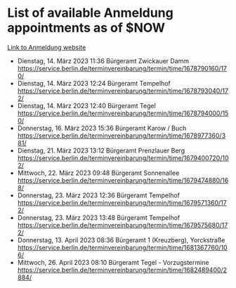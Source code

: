 # List of available Anmeldung appointments as of $NOW
[Link to Anmeldung website](https://service.berlin.de/terminvereinbarung/termin/tag.php?termin=1&anliegen[]=120686&dienstleisterlist=122210,122217,327316,122219,327312,122227,327314,122231,327346,122243,327348,122254,122252,329742,122260,329745,122262,329748,122271,327278,122273,327274,122277,327276,330436,122280,327294,122282,327290,122284,327292,122291,327270,122285,327266,122286,327264,122296,327268,150230,329760,122297,327286,122294,327284,122312,329763,122314,329775,122304,327330,122311,327334,122309,327332,317869,122281,327352,122279,329772,122283,122276,327324,122274,327326,122267,329766,122246,327318,122251,327320,122257,327322,122208,327298,122226,327300&herkunft=http%3A%2F%2Fservice.berlin.de%2Fdienstleistung%2F120686%2F)
- Dienstag, 14. März 2023 11:36 Bürgeramt Zwickauer Damm https://service.berlin.de/terminvereinbarung/termin/time/1678790160/170/
- Dienstag, 14. März 2023 12:24 Bürgeramt Tempelhof https://service.berlin.de/terminvereinbarung/termin/time/1678793040/172/
- Dienstag, 14. März 2023 12:40 Bürgeramt Tegel https://service.berlin.de/terminvereinbarung/termin/time/1678794000/150/
- Donnerstag, 16. März 2023 15:36 Bürgeramt Karow / Buch https://service.berlin.de/terminvereinbarung/termin/time/1678977360/381/
- Dienstag, 21. März 2023 13:12 Bürgeramt Prenzlauer Berg https://service.berlin.de/terminvereinbarung/termin/time/1679400720/102/
- Mittwoch, 22. März 2023 09:48 Bürgeramt Sonnenallee https://service.berlin.de/terminvereinbarung/termin/time/1679474880/168/
- Donnerstag, 23. März 2023 12:36 Bürgeramt Tempelhof https://service.berlin.de/terminvereinbarung/termin/time/1679571360/172/
- Donnerstag, 23. März 2023 13:48 Bürgeramt Tempelhof https://service.berlin.de/terminvereinbarung/termin/time/1679575680/172/
- Donnerstag, 13. April 2023 08:36 Bürgeramt 1 (Kreuzberg), Yorckstraße https://service.berlin.de/terminvereinbarung/termin/time/1681367760/106/
- Mittwoch, 26. April 2023 08:10 Bürgeramt Tegel - Vorzugstermine https://service.berlin.de/terminvereinbarung/termin/time/1682489400/2884/
